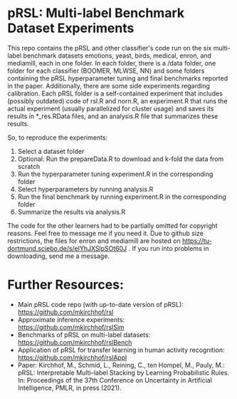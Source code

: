 # pRSL: Multi-label Benchmark Dataset Experiments

This repo contains the pRSL and other classifier's code run on the six multi-label benchmark datasets emotions, yeast, birds, medical, enron, and mediamill, each in one folder. In each folder, there is a /data folder, one folder for each classifier (BOOMER, MLWSE, NN) and some folders containing the pRSL hyperparameter tuning and final benchmarks reported in the paper. Additionally, there are some side experiments regarding calibration. Each pRSL folder is a self-contained experiment that includes (possibly outdated) code of rsl.R and norn.R, an experiment.R that runs the actual experiment (usually parallelized for cluster usage) and saves its results in *_res.RData files, and an analysis.R file that summarizes these results. 

So, to reproduce the experiments:
1. Select a dataset folder
2. Optional: Run the prepareData.R to download and k-fold the data from scratch
3. Run the hyperparameter tuning experiment.R in the corresponding folder
4. Select hyperparameters by running analysis.R
5. Run the final benchmark by running experiment.R in the corresponding folder
6. Summarize the results via analysis.R

The code for the other learners had to be partially omitted for copyright reasons. Feel free to message me if you need it.
Due to github size restrictions, the files for enron and mediamill are hosted on https://tu-dortmund.sciebo.de/s/elYhJXSlpSOt60J . If you run into problems in downloading, send me a message. 

# Further Resources:

- Main pRSL code repo (with up-to-date version of pRSL): https://github.com/mkirchhof/rsl
- Approximate inference experiments: https://github.com/mkirchhof/rslSim
- Benchmarks of pRSL on multi-label datasets: https://github.com/mkirchhof/rslBench
- Application of pRSL for transfer learning in human activity recognition: https://github.com/mkirchhof/rslAppl
- Paper: Kirchhof, M., Schmid, L., Reining, C., ten Hompel, M., Pauly, M.: pRSL: Interpretable Multi–label Stacking by Learning Probabilistic Rules. In: Proceedings of the 37th Conference on Uncertainty in Artificial Intelligence, PMLR, in press (2021).